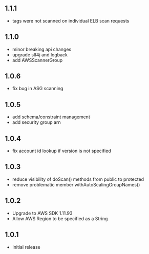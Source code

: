 ## 1.1.1
* tags were not scanned on individual ELB scan requests

## 1.1.0
* minor breaking api changes
* upgrade slf4j and logback
* add AWSScannerGroup

## 1.0.6
* fix bug in ASG scanning

## 1.0.5
* add schema/constraint management
* add security group arn

## 1.0.4
* fix account id lookup if version is not specified

## 1.0.3
* reduce visibility of  doScan() methods from public to protected
* remove problematic member withAutoScalingGroupNames()

## 1.0.2

* Upgrade to AWS SDK 1.11.93
* Allow AWS Region to be specified as a String

## 1.0.1

* Initial release
